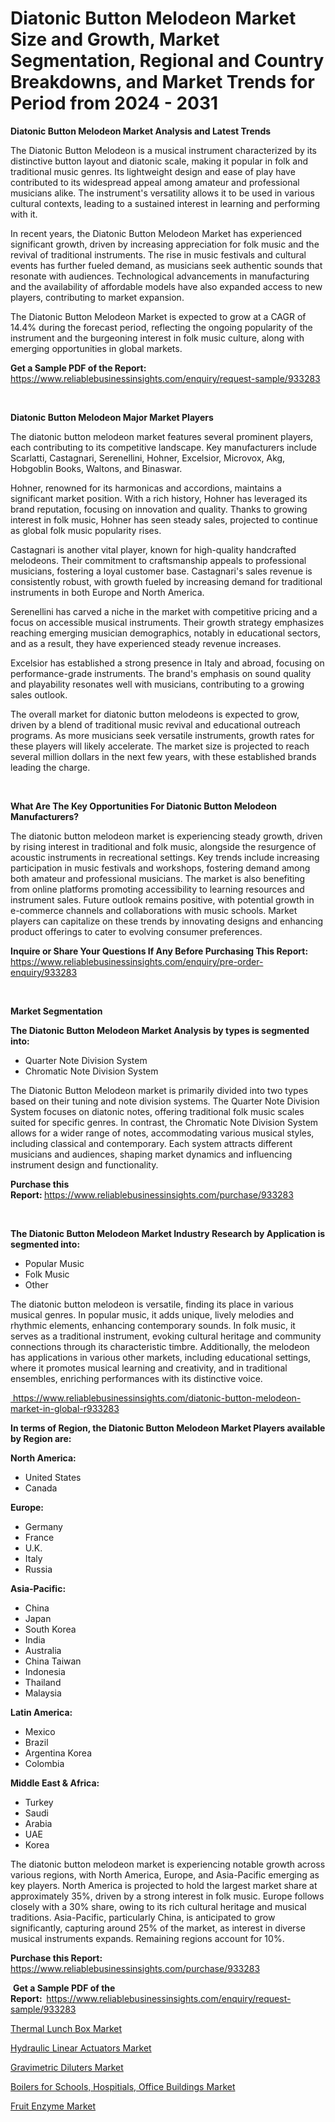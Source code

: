 <p><h1>Diatonic Button Melodeon Market Size and Growth, Market Segmentation, Regional and Country Breakdowns, and Market Trends for Period from 2024 -  2031</h1></p><p><strong>Diatonic Button Melodeon Market Analysis and Latest Trends</strong></p>
<p><p>The Diatonic Button Melodeon is a musical instrument characterized by its distinctive button layout and diatonic scale, making it popular in folk and traditional music genres. Its lightweight design and ease of play have contributed to its widespread appeal among amateur and professional musicians alike. The instrument's versatility allows it to be used in various cultural contexts, leading to a sustained interest in learning and performing with it.</p><p>In recent years, the Diatonic Button Melodeon Market has experienced significant growth, driven by increasing appreciation for folk music and the revival of traditional instruments. The rise in music festivals and cultural events has further fueled demand, as musicians seek authentic sounds that resonate with audiences. Technological advancements in manufacturing and the availability of affordable models have also expanded access to new players, contributing to market expansion. </p><p>The Diatonic Button Melodeon Market is expected to grow at a CAGR of 14.4% during the forecast period, reflecting the ongoing popularity of the instrument and the burgeoning interest in folk music culture, along with emerging opportunities in global markets.</p></p>
<p><strong>Get a Sample PDF of the Report:&nbsp;</strong> <a href="https://www.reliablebusinessinsights.com/enquiry/request-sample/933283?utm_campaign=1094&utm_medium=2&utm_source=Github&utm_content=ia&utm_term=16112024&utm_id=diatonic-button-melodeon">https://www.reliablebusinessinsights.com/enquiry/request-sample/933283</a></p>
<p>&nbsp;</p>
<p><strong>Diatonic Button Melodeon Major Market Players</strong></p>
<p><p>The diatonic button melodeon market features several prominent players, each contributing to its competitive landscape. Key manufacturers include Scarlatti, Castagnari, Serenellini, Hohner, Excelsior, Microvox, Akg, Hobgoblin Books, Waltons, and Binaswar. </p><p>Hohner, renowned for its harmonicas and accordions, maintains a significant market position. With a rich history, Hohner has leveraged its brand reputation, focusing on innovation and quality. Thanks to growing interest in folk music, Hohner has seen steady sales, projected to continue as global folk music popularity rises.</p><p>Castagnari is another vital player, known for high-quality handcrafted melodeons. Their commitment to craftsmanship appeals to professional musicians, fostering a loyal customer base. Castagnari's sales revenue is consistently robust, with growth fueled by increasing demand for traditional instruments in both Europe and North America.</p><p>Serenellini has carved a niche in the market with competitive pricing and a focus on accessible musical instruments. Their growth strategy emphasizes reaching emerging musician demographics, notably in educational sectors, and as a result, they have experienced steady revenue increases.</p><p>Excelsior has established a strong presence in Italy and abroad, focusing on performance-grade instruments. The brand's emphasis on sound quality and playability resonates well with musicians, contributing to a growing sales outlook.</p><p>The overall market for diatonic button melodeons is expected to grow, driven by a blend of traditional music revival and educational outreach programs. As more musicians seek versatile instruments, growth rates for these players will likely accelerate. The market size is projected to reach several million dollars in the next few years, with these established brands leading the charge.</p></p>
<p>&nbsp;</p>
<p><strong>What Are The Key Opportunities For Diatonic Button Melodeon Manufacturers?</strong></p>
<p><p>The diatonic button melodeon market is experiencing steady growth, driven by rising interest in traditional and folk music, alongside the resurgence of acoustic instruments in recreational settings. Key trends include increasing participation in music festivals and workshops, fostering demand among both amateur and professional musicians. The market is also benefiting from online platforms promoting accessibility to learning resources and instrument sales. Future outlook remains positive, with potential growth in e-commerce channels and collaborations with music schools. Market players can capitalize on these trends by innovating designs and enhancing product offerings to cater to evolving consumer preferences.</p></p>
<p><strong>Inquire or Share Your Questions If Any Before Purchasing This Report:</strong> <a href="https://www.reliablebusinessinsights.com/enquiry/pre-order-enquiry/933283?utm_campaign=1094&utm_medium=2&utm_source=Github&utm_content=ia&utm_term=16112024&utm_id=diatonic-button-melodeon">https://www.reliablebusinessinsights.com/enquiry/pre-order-enquiry/933283</a></p>
<p>&nbsp;</p>
<p><strong>Market Segmentation</strong></p>
<p><strong>The Diatonic Button Melodeon Market Analysis by types is segmented into:</strong></p>
<p><ul><li>Quarter Note Division System</li><li>Chromatic Note Division System</li></ul></p>
<p><p>The Diatonic Button Melodeon market is primarily divided into two types based on their tuning and note division systems. The Quarter Note Division System focuses on diatonic notes, offering traditional folk music scales suited for specific genres. In contrast, the Chromatic Note Division System allows for a wider range of notes, accommodating various musical styles, including classical and contemporary. Each system attracts different musicians and audiences, shaping market dynamics and influencing instrument design and functionality.</p></p>
<p><strong>Purchase this Report:&nbsp;</strong><a href="https://www.reliablebusinessinsights.com/purchase/933283?utm_campaign=1094&utm_medium=2&utm_source=Github&utm_content=ia&utm_term=16112024&utm_id=diatonic-button-melodeon">https://www.reliablebusinessinsights.com/purchase/933283</a></p>
<p>&nbsp;</p>
<p><strong>The Diatonic Button Melodeon Market Industry Research by Application is segmented into:</strong></p>
<p><ul><li>Popular Music</li><li>Folk Music</li><li>Other</li></ul></p>
<p><p>The diatonic button melodeon is versatile, finding its place in various musical genres. In popular music, it adds unique, lively melodies and rhythmic elements, enhancing contemporary sounds. In folk music, it serves as a traditional instrument, evoking cultural heritage and community connections through its characteristic timbre. Additionally, the melodeon has applications in various other markets, including educational settings, where it promotes musical learning and creativity, and in traditional ensembles, enriching performances with its distinctive voice.</p></p>
<p><a href="https://www.reliablebusinessinsights.com/diatonic-button-melodeon-market-in-global-r933283?utm_campaign=1094&utm_medium=2&utm_source=Github&utm_content=ia&utm_term=16112024&utm_id=diatonic-button-melodeon">&nbsp;https://www.reliablebusinessinsights.com/diatonic-button-melodeon-market-in-global-r933283</a></p>
<p><strong>In terms of Region, the Diatonic Button Melodeon Market Players available by Region are:</strong></p>
<p>
    <p> <strong> North America: </strong>
        <ul>
            <li>United States</li>
            <li>Canada</li>
        </ul>
        </p> 
    <p> <strong> Europe: </strong>
        <ul>
            <li>Germany</li>
            <li>France</li>
            <li>U.K.</li>
            <li>Italy</li>
            <li>Russia</li>
        </ul>
        </p> 
    <p> <strong> Asia-Pacific: </strong>
        <ul>
            <li>China</li>
            <li>Japan</li>
            <li>South Korea</li>
            <li>India</li>
            <li>Australia</li>
            <li>China Taiwan</li>
            <li>Indonesia</li>
            <li>Thailand</li>
            <li>Malaysia</li>
        </ul>
        </p> 
    <p> <strong> Latin America: </strong>
        <ul>
            <li>Mexico</li>
            <li>Brazil</li>
            <li>Argentina Korea</li>
            <li>Colombia</li>
        </ul>
        </p> 
    <p> <strong> Middle East & Africa: </strong>
        <ul>
            <li>Turkey</li>
            <li>Saudi</li>
            <li>Arabia</li>
            <li>UAE</li>
            <li>Korea</li>
        </ul>
    </p>
    </p>
<p><p>The diatonic button melodeon market is experiencing notable growth across various regions, with North America, Europe, and Asia-Pacific emerging as key players. North America is projected to hold the largest market share at approximately 35%, driven by a strong interest in folk music. Europe follows closely with a 30% share, owing to its rich cultural heritage and musical traditions. Asia-Pacific, particularly China, is anticipated to grow significantly, capturing around 25% of the market, as interest in diverse musical instruments expands. Remaining regions account for 10%.</p></p>
<p><strong>Purchase this Report: </strong><a href="https://www.reliablebusinessinsights.com/purchase/933283?utm_campaign=1094&utm_medium=2&utm_source=Github&utm_content=ia&utm_term=16112024&utm_id=diatonic-button-melodeon">https://www.reliablebusinessinsights.com/purchase/933283</a></p>
<p>&nbsp;<strong>Get a Sample PDF of the Report:&nbsp;&nbsp;</strong><a href="https://www.reliablebusinessinsights.com/enquiry/request-sample/933283?utm_campaign=1094&utm_medium=2&utm_source=Github&utm_content=ia&utm_term=16112024&utm_id=diatonic-button-melodeon">https://www.reliablebusinessinsights.com/enquiry/request-sample/933283</a></p>
<p><strong></strong></p>
<p><p><a href="https://issuu.com/reportprime-2/docs/thermal-lunch-box-market-size-2030._097af71c1990ef?utm_campaign=1094&utm_medium=2&utm_source=Github&utm_content=ia&utm_term=16112024&utm_id=diatonic-button-melodeon">Thermal Lunch Box Market</a></p><p><a href="https://www.linkedin.com/pulse/analyzing-hydraulic-linear-actuators-market-dynamics-growth-kmlyf?utm_campaign=1094&utm_medium=2&utm_source=Github&utm_content=ia&utm_term=16112024&utm_id=diatonic-button-melodeon">Hydraulic Linear Actuators Market</a></p><p><a href="https://github.com/LilianFaulkner65/Market-Research-Report-List-1/blob/main/gravimetric-diluters-market.md?utm_campaign=1094&utm_medium=2&utm_source=Github&utm_content=ia&utm_term=16112024&utm_id=diatonic-button-melodeon">Gravimetric Diluters Market</a></p><p><a href="https://github.com/SamiaChowdhury801/Market-Research-Report-List-1/blob/main/boilers-for-schools-hospitials-office-buildings-market.md?utm_campaign=1094&utm_medium=2&utm_source=Github&utm_content=ia&utm_term=16112024&utm_id=diatonic-button-melodeon">Boilers for Schools, Hospitials, Office Buildings Market</a></p><p><a href="https://issuu.com/reportprime-2/docs/fruit-enzyme-market-size-2030.pptx_39b1a7318c1080?utm_campaign=1094&utm_medium=2&utm_source=Github&utm_content=ia&utm_term=16112024&utm_id=diatonic-button-melodeon">Fruit Enzyme Market</a></p></p>